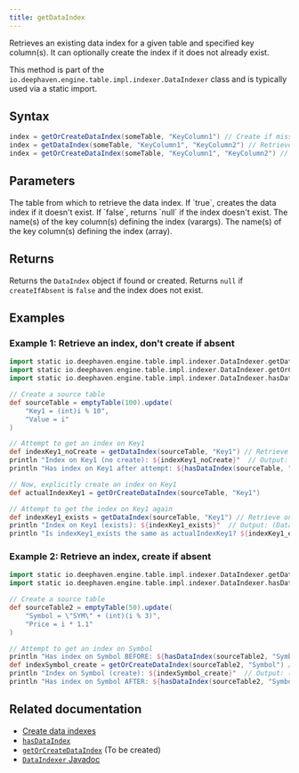 ```yaml
---
title: getDataIndex
---
```


Retrieves an existing data index for a given table and specified key column(s). It can optionally create the index if it does not already exist.

This method is part of the `io.deephaven.engine.table.impl.indexer.DataIndexer` class and is typically used via a static import.

## Syntax

```groovy syntax
index = getOrCreateDataIndex(someTable, "KeyColumn1") // Create if missing
index = getDataIndex(someTable, "KeyColumn1", "KeyColumn2") // Retrieve only if exists
index = getOrCreateDataIndex(someTable, "KeyColumn1", "KeyColumn2") // Create if missing
```

## Parameters

<ParamTable>
<Param name="table" type="Table">
The table from which to retrieve the data index.
</Param>
<Param name="createIfAbsent" type="boolean">
If `true`, creates the data index if it doesn't exist. If `false`, returns `null` if the index doesn't exist.
</Param>
<Param name="keyColumnNames" type="String...">
The name(s) of the key column(s) defining the index (varargs).
</Param>
<Param name="keyColumnNames" type="String[]">
The name(s) of the key column(s) defining the index (array).
</Param>
</ParamTable>

## Returns

Returns the `DataIndex` object if found or created. Returns `null` if `createIfAbsent` is `false` and the index does not exist.

## Examples

### Example 1: Retrieve an index, don't create if absent

```groovy
import static io.deephaven.engine.table.impl.indexer.DataIndexer.getDataIndex
import static io.deephaven.engine.table.impl.indexer.DataIndexer.getOrCreateDataIndex
import static io.deephaven.engine.table.impl.indexer.DataIndexer.hasDataIndex

// Create a source table
def sourceTable = emptyTable(100).update(
    "Key1 = (int)i % 10",
    "Value = i"
)

// Attempt to get an index on Key1
def indexKey1_noCreate = getDataIndex(sourceTable, "Key1") // Retrieve only if exists
println "Index on Key1 (no create): ${indexKey1_noCreate}"  // Output: null
println "Has index on Key1 after attempt: ${hasDataIndex(sourceTable, "Key1")}" // Output: false

// Now, explicitly create an index on Key1
def actualIndexKey1 = getOrCreateDataIndex(sourceTable, "Key1")

// Attempt to get the index on Key1 again
def indexKey1_exists = getDataIndex(sourceTable, "Key1") // Retrieve only if exists
println "Index on Key1 (exists): ${indexKey1_exists}"  // Output: (DataIndex object)
println "Is indexKey1_exists the same as actualIndexKey1? ${indexKey1_exists == actualIndexKey1}" // Output: true
```

### Example 2: Retrieve an index, create if absent

```groovy
import static io.deephaven.engine.table.impl.indexer.DataIndexer.getDataIndex
import static io.deephaven.engine.table.impl.indexer.DataIndexer.hasDataIndex

// Create a source table
def sourceTable2 = emptyTable(50).update(
    "Symbol = \"SYM\" + (int)(i % 3)",
    "Price = i * 1.1"
)

// Attempt to get an index on Symbol
println "Has index on Symbol BEFORE: ${hasDataIndex(sourceTable2, "Symbol")}" // Output: false
def indexSymbol_create = getOrCreateDataIndex(sourceTable2, "Symbol") // Create if missing
println "Index on Symbol (create): ${indexSymbol_create}"  // Output: (DataIndex object)
println "Has index on Symbol AFTER: ${hasDataIndex(sourceTable2, "Symbol")}" // Output: true
```

## Related documentation

- [Create data indexes](../../how-to-guides/data-indexes.md)
- [`hasDataIndex`](./hasDataIndex.md)
- [`getOrCreateDataIndex`](./getOrCreateDataIndex.md) (To be created)
- [`DataIndexer` Javadoc](https://docs.deephaven.io/core/javadoc/io/deephaven/engine/table/impl/indexer/DataIndexer.html)

